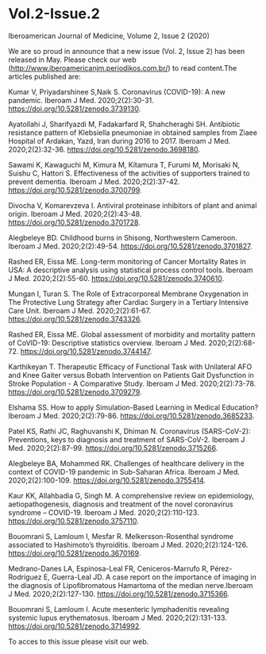 # Vol.2-Issue.2
Iberoamerican Journal of Medicine, Volume 2, Issue 2 (2020)

We are so proud in announce that a new issue (Vol. 2, Issue 2) has been released in May. Please check our web (http://www.iberoamericanjm.periodikos.com.br/) to read content.The articles published are:

Kumar V, Priyadarshinee S,Naik S. Coronavirus (COVID-19): A new pandemic. Iberoam J Med. 2020;2(2):30-31. https://doi.org/10.5281/zenodo.3739130.

Ayatollahi J, Sharifyazdi M, Fadakarfard R, Shahcheraghi SH. Antibiotic resistance pattern of Klebsiella pneumoniae in obtained samples from Ziaee Hospital of Ardakan, Yazd, Iran during 2016 to 2017. Iberoam J Med. 2020;2(2):32-36. https://doi.org/10.5281/zenodo.3698180.

Sawami K, Kawaguchi M, Kimura M, Kitamura T, Furumi M, Morisaki N, Suishu C, Hattori S. Effectiveness of the activities of supporters trained to prevent dementia. Iberoam J Med. 2020;2(2):37-42. https://doi.org/10.5281/zenodo.3700799.

Divocha V, Komarevzeva I. Antiviral proteinase inhibitors of plant and animal origin. Iberoam J Med. 2020;2(2):43-48. https://doi.org/10.5281/zenodo.3701728.

Alegbeleye BD. Childhood burns in Shisong, Northwestern Cameroon. Iberoam J Med. 2020;2(2):49-54. https://doi.org/10.5281/zenodo.3701827.

Rashed ER, Eissa ME. Long-term monitoring of Cancer Mortality Rates in USA: A descriptive analysis using statistical process control tools. Iberoam J Med. 2020;2(2):55-60. https://doi.org/10.5281/zenodo.3740610.

Mungan I, Turan S. The Role of Extracorporeal Membrane Oxygenation in The Protective Lung Strategy after Cardiac Surgery in a Tertiary Intensive Care Unit. Iberoam J Med. 2020;2(2):61-67. https://doi.org/10.5281/zenodo.3743326.

Rashed ER, Eissa ME. Global assessment of morbidity and mortality pattern of CoVID-19: Descriptive statistics overview. Iberoam J Med. 2020;2(2):68-72. https://doi.org/10.5281/zenodo.3744147.

Karthikeyan T. Therapeutic Efficacy of Functional Task with Unilateral AFO and Knee Gaiter versus Bobath Intervention on Patients Gait Dysfunction in Stroke Population - A Comparative Study. Iberoam J Med. 2020;2(2):73-78. https://doi.org/10.5281/zenodo.3709279.

Elshama SS. How to apply Simulation-Based Learning in Medical Education? Iberoam J Med. 2020;2(2):79-86. https://doi.org/10.5281/zenodo.3685233.

Patel KS, Rathi JC, Raghuvanshi K, Dhiman N. Coronavirus (SARS-CoV-2): Preventions, keys to diagnosis and treatment of SARS-CoV-2. Iberoam J Med. 2020;2(2):87-99. https://doi.org/10.5281/zenodo.3715266.

Alegbeleye BA, Mohammed RK. Challenges of healthcare delivery in the context of COVID-19 pandemic in Sub-Saharan Africa. Iberoam J Med. 2020;2(2):100-109. https://doi.org/10.5281/zenodo.3755414.

Kaur KK, Allahbadia G, Singh M. A comprehensive review on epidemiology, aetiopathogenesis, diagnosis and treatment of the novel coronavirus syndrome – COVID-19. Iberoam J Med. 2020;2(2):110-123. https://doi.org/10.5281/zenodo.3757110.

Bouomrani S, Lamloum I, Mesfar R. Melkersson-Rosenthal syndrome associated to Hashimoto’s thyroiditis. Iberoam J Med. 2020;2(2):124-126. https://doi.org/10.5281/zenodo.3670169.

Medrano-Danes LA, Espinosa-Leal FR, Ceniceros-Marrufo R, Pérez-Rodríguez E, Guerra-Leal JD. A case report on the importance of imaging in the diagnosis of Lipofibromatous Hamartoma of the median nerve.Iberoam J Med. 2020;2(2):127-130. https://doi.org/10.5281/zenodo.3715366.

Bouomrani S, Lamloum I. Acute mesenteric lymphadenitis revealing systemic lupus erythematosus. Iberoam J Med. 2020;2(2):131-133. https://doi.org/10.5281/zenodo.3714992.

To acces to this issue please visit our web.
